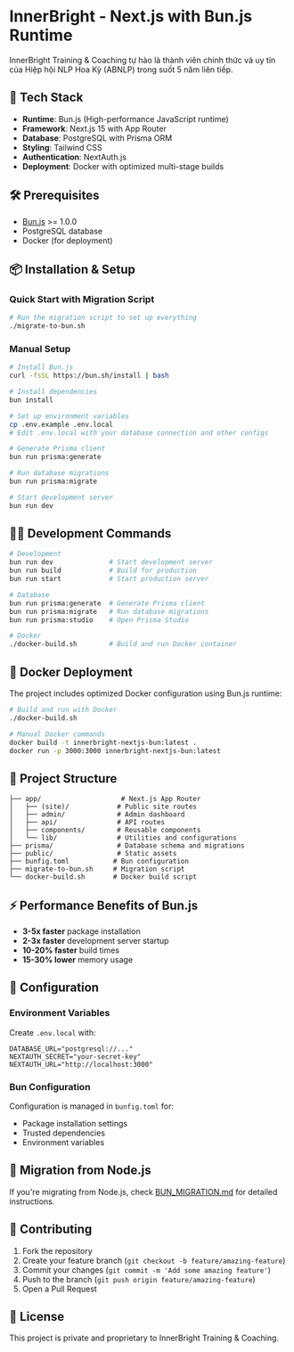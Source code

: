 # InnerBright - Next.js with Bun.js Runtime

InnerBright Training & Coaching tự hào là thành viên chính thức và uy tín của Hiệp hội NLP Hoa Kỳ (ABNLP) trong suốt 5 năm liên tiếp.

## 🚀 Tech Stack

- **Runtime**: Bun.js (High-performance JavaScript runtime)
- **Framework**: Next.js 15 with App Router
- **Database**: PostgreSQL with Prisma ORM
- **Styling**: Tailwind CSS
- **Authentication**: NextAuth.js
- **Deployment**: Docker with optimized multi-stage builds

## 🛠️ Prerequisites

- [Bun.js](https://bun.sh/) >= 1.0.0
- PostgreSQL database
- Docker (for deployment)

## 📦 Installation & Setup

### Quick Start with Migration Script
```bash
# Run the migration script to set up everything
./migrate-to-bun.sh
```

### Manual Setup
```bash
# Install Bun.js
curl -fsSL https://bun.sh/install | bash

# Install dependencies
bun install

# Set up environment variables
cp .env.example .env.local
# Edit .env.local with your database connection and other configs

# Generate Prisma client
bun run prisma:generate

# Run database migrations
bun run prisma:migrate

# Start development server
bun run dev
```

## 🏃‍♂️ Development Commands

```bash
# Development
bun run dev              # Start development server
bun run build            # Build for production
bun run start            # Start production server

# Database
bun run prisma:generate  # Generate Prisma client
bun run prisma:migrate   # Run database migrations
bun run prisma:studio    # Open Prisma Studio

# Docker
./docker-build.sh        # Build and run Docker container
```

## 🐳 Docker Deployment

The project includes optimized Docker configuration using Bun.js runtime:

```bash
# Build and run with Docker
./docker-build.sh

# Manual Docker commands
docker build -t innerbright-nextjs-bun:latest .
docker run -p 3000:3000 innerbright-nextjs-bun:latest
```

## 📁 Project Structure

```
├── app/                    # Next.js App Router
│   ├── (site)/            # Public site routes
│   ├── admin/             # Admin dashboard
│   ├── api/               # API routes
│   ├── components/        # Reusable components
│   └── lib/               # Utilities and configurations
├── prisma/                # Database schema and migrations
├── public/                # Static assets
├── bunfig.toml           # Bun configuration
├── migrate-to-bun.sh     # Migration script
└── docker-build.sh       # Docker build script
```

## ⚡ Performance Benefits of Bun.js

- **3-5x faster** package installation
- **2-3x faster** development server startup
- **10-20% faster** build times
- **15-30% lower** memory usage

## 🔧 Configuration

### Environment Variables
Create `.env.local` with:
```env
DATABASE_URL="postgresql://..."
NEXTAUTH_SECRET="your-secret-key"
NEXTAUTH_URL="http://localhost:3000"
```

### Bun Configuration
Configuration is managed in `bunfig.toml` for:
- Package installation settings
- Trusted dependencies
- Environment variables

## 📖 Migration from Node.js

If you're migrating from Node.js, check [BUN_MIGRATION.md](./BUN_MIGRATION.md) for detailed instructions.

## 🤝 Contributing

1. Fork the repository
2. Create your feature branch (`git checkout -b feature/amazing-feature`)
3. Commit your changes (`git commit -m 'Add some amazing feature'`)
4. Push to the branch (`git push origin feature/amazing-feature`)
5. Open a Pull Request

## 📄 License

This project is private and proprietary to InnerBright Training & Coaching.
